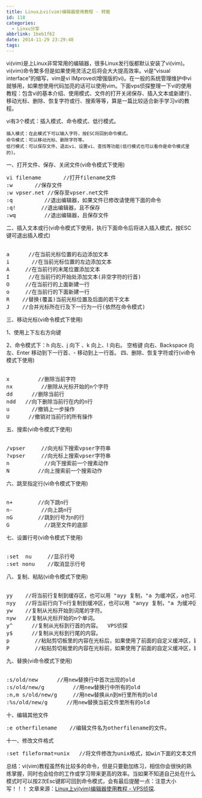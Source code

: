 ```yaml
---
title: Linux上vi(vim)编辑器使用教程 - 转载
id: 118
categories:
  - Linxu分享
abbrlink: 1beb1f62
date: 2014-11-29 23:29:48
tags:
---
```


vi(vim)是上Linux非常常用的编辑器，很多Linux发行版都默认安装了vi(vim)。vi(vim)命令繁多但是如果使用灵活之后将会大大提高效率。vi是“visual interface”的缩写，vim是vi IMproved(增强版的vi)。在一般的系统管理维护中vi就够用，如果想使用代码加亮的话可以使用vim。下面vps侦探整理一下vi的使用教程：包含vi的基本介绍、使用模式、文件的打开关闭保存、插入文本或新建行、移动光标、删除、恢复字符或行、搜索等等，算是一篇比较适合新手学习vi的教程。

vi有3个模式：插入模式、命令模式、低行模式。

    插入模式：在此模式下可以输入字符，按ESC将回到命令模式。
    命令模式：可以移动光标、删除字符等。
    低行模式：可以保存文件、退出vi、设置vi、查找等功能(低行模式也可以看作是命令模式里的)。

一、打开文件、保存、关闭文件(vi命令模式下使用)
<pre lang="ruby" line="1" escaped="true">
vi filename       //打开filename文件
:w       //保存文件
:w vpser.net //保存至vpser.net文件
:q          //退出编辑器，如果文件已修改请使用下面的命令
:q!        //退出编辑器，且不保存
:wq         //退出编辑器，且保存文件
</pre>

二、插入文本或行(vi命令模式下使用，执行下面命令后将进入插入模式，按ESC键可退出插入模式)
<pre lang="bash" line="1" escaped="true">

a      //在当前光标位置的右边添加文本
i       //在当前光标位置的左边添加文本
A     //在当前行的末尾位置添加文本
I      //在当前行的开始处添加文本(非空字符的行首)
O     //在当前行的上面新建一行
o     //在当前行的下面新建一行
R    //替换(覆盖)当前光标位置及后面的若干文本
J    //合并光标所在行及下一行为一行(依然在命令模式)
</pre>

三、移动光标(vi命令模式下使用)

1、使用上下左右方向键

2、命令模式下：h   向左、j   向下 、k   向上、l  向右。
空格键 向右、Backspace  向左、Enter  移动到下一行首、-  移动到上一行首。
四、删除、恢复字符或行(vi命令模式下使用)
<pre lang="apache" line="1" escaped="true">

x         //删除当前字符
nx         //删除从光标开始的n个字符
dd      //删除当前行
ndd   //向下删除当前行在内的n行
u       //撤销上一步操作
U      //撤销对当前行的所有操作
</pre>

五、搜索(vi命令模式下使用)
<pre lang="ruby" line="1" escaped="true">

/vpser     //向光标下搜索vpser字符串
?vpser     //向光标上搜索vpser字符串
n           //向下搜索前一个搜素动作
N         //向上搜索前一个搜索动作
</pre>

六、跳至指定行(vi命令模式下使用)
<pre lang="ruby" line="1" escaped="true">

n+        //向下跳n行
n-         //向上跳n行
nG        //跳到行号为n的行
G           //跳至文件的底部
</pre>

七、设置行号(vi命令模式下使用)
<pre lang="ruby" line="1" escaped="true">

:set  nu     //显示行号
:set nonu    //取消显示行号
</pre>

八、复制、粘贴(vi命令模式下使用)
<pre lang="ruby" line="1" escaped="true">

yy    //将当前行复制到缓存区，也可以用 "ayy 复制，"a 为缓冲区，a也可以替换为a到z的任意字母，可以完成多个复制任务。
nyy   //将当前行向下n行复制到缓冲区，也可以用 "anyy 复制，"a 为缓冲区，a也可以替换为a到z的任意字母，可以完成多个复制任务。
yw    //复制从光标开始到词尾的字符。
nyw   //复制从光标开始的n个单词。
y^      //复制从光标到行首的内容。  VPS侦探
y$      //复制从光标到行尾的内容。
p        //粘贴剪切板里的内容在光标后，如果使用了前面的自定义缓冲区，建议使用"ap 进行粘贴。
P        //粘贴剪切板里的内容在光标前，如果使用了前面的自定义缓冲区，建议使用"aP 进行粘贴。
</pre>

九、替换(vi命令模式下使用)
<pre lang="ruby" line="1" escaped="true">

:s/old/new      //用new替换行中首次出现的old
:s/old/new/g         //用new替换行中所有的old
:n,m s/old/new/g     //用new替换从n到m行里所有的old
:%s/old/new/g      //用new替换当前文件里所有的old
</pre>

十、编辑其他文件
<pre lang="ruby" line="1" escaped="true">
:e otherfilename    //编辑文件名为otherfilename的文件。
</pre>

十一、修改文件格式
<pre lang="ruby" line="1" escaped="true">
:set fileformat=unix   //将文件修改为unix格式，如win下面的文本文件在linux下会出现^M。
</pre>

总结：vi(vim)教程虽然有比较多的命令，但是只要勤加练习，相信你会很快的熟练掌握，同时也会给你的工作或学习带来更高的效率。当如果不知道自己处在什么模式时可以按2次Esc键即可回到命令模式，会有最后提醒一点：注意大小写！！！
文章来源：[Linux上vi(vim)编辑器使用教程 - VPS侦探](http://www.vpser.net/manage/vi.html).
